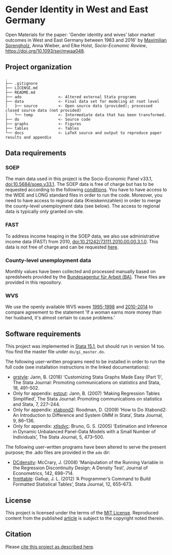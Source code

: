 # Gender Identity in West and East Germany

Open Materials for the paper: 'Gender identity and wives’ labor market outcomes
in West and East Germany between 1983 and 2016' by [Maximilian Sprengholz](mailto:maximilian.sprengholz@hu-berlin.de), Anna Wieber, and Elke Holst, _Socio-Economic Review_, https://doi.org/10.1093/ser/mwaa048.

## Project organization

```
.
├── .gitignore
├── LICENSE.md
├── README.md
├── ado                <- Altered external Stata programs
├── data               <- Final data set for modeling at root level
│   ├── source         <- Open source data (provided); processed closed source data (not provided)
│   └── temp           <- Intermediate data that has been transformed.
├── do                 <- Source code
├── graphs             <- Figures
├── tables             <- Tables
└── docs               <- LaTeX source and output to reproduce paper results and appendix

```

## Data requirements

### SOEP
The main data used in this project is the Socio-Economic Panel v33.1, [doi:10.5684/soep.v33.1](https://doi:10.5684/soep.v33.1). The SOEP data is free of charge but has to be requested according to the following [conditions](https://www.diw.de/en/diw_02.c.242211.en/criteria_fdz_soep.html). You have to have access to the WIDE and LONG standard files in order to run the code. Moreover, you need to have access to regional data (Kreiskennzahlen) in order to merge the county-level unemployment data (see below). The access to regional data is typically only granted on-site.

### FAST
To address income heaping in the SOEP data, we also use administrative income data (FAST) from 2010, [doi:10.21242/73111.2010.00.00.3.1.0](https://doi:10.21242/73111.2010.00.00.3.1.0). This data is not free of charge and can be requested [here](https://www.forschungsdatenzentrum.de/de/zugang).

### County-level unemployment data
Monthly values have been collected and processed manually based on spredsheets provided by the [Bundesagentur für Arbeit (BA)](https://statistik.arbeitsagentur.de/). These files are provided in this repository.

### WVS
We use the openly available WVS waves [1995-1998](http://www.worldvaluessurvey.org/WVSDocumentationWV3.jsp) and [2010-2014](http://www.worldvaluessurvey.org/WVSDocumentationWV6.jsp) to compare agreement to the statement 'If a woman earns more money than her husband, it's almost certain to cause problems.'

## Software requirements

This project was implemented in [Stata 15.1](https://www.stata.com/), but should run in version 14 too. You find the master file under `do/gi_master.do`.

The following user-written programs need to be installed in order to run the full code (see installation instructions in the linked documentations):

- [grstyle](http://repec.sowi.unibe.ch/stata/grstyle/index.html): Jann, B. (2018) ‘Customizing Stata Graphs Made Easy (Part 1)’, The Stata Journal: Promoting communications on statistics and Stata, 18, 491–502.
- Only for appendix: [estout](http://repec.sowi.unibe.ch/stata/estout/index.html): Jann, B. (2007) ‘Making Regression Tables Simplified’, The Stata Journal: Promoting communications on statistics and Stata, 7, 227–244.
- Only for appendix: [xtabond2](http://www.stata-journal.com/article.html?article=st0159): Roodman, D. (2009) ‘How to Do Xtabond2: An Introduction to Difference and System GMM in Stata’, Stata Journal, 9, 86–136.
- Only for appendix: [xtlsdvc](https://journals.sagepub.com/doi/10.1177/1536867X0500500401): Bruno, G. S. (2005) ‘Estimation and Inference in Dynamic Unbalanced Panel-Data Models with a Small Number of Individuals’, The Stata Journal, 5, 473–500.


The following user-written programs have been altered to serve the present purpose; the .ado files are provided in the `ado` dir:

- [DCdensity](https://eml.berkeley.edu/~jmccrary/DCdensity/): McCrary, J. (2008) ‘Manipulation of the Running Variable in the Regression Discontinuity Design: A Density Test’, Journal of Econometrics, 142, 698–714.
- [frmttable](https://econpapers.repec.org/software/bocbocode/s375201.htm): Gallup, J. L. (2012) ‘A Programmer’s Command to Build Formatted Statistical Tables’, Stata Journal, 12, 655–673.


## License

This project is licensed under the terms of the [MIT License](/LICENSE.md). Reproduced content from the published [article](https://doi.org/10.1093/ser/mwaa048) is subject to the copyright noted therein.

## Citation

Please [cite this project as described here](/CITATION.md).

